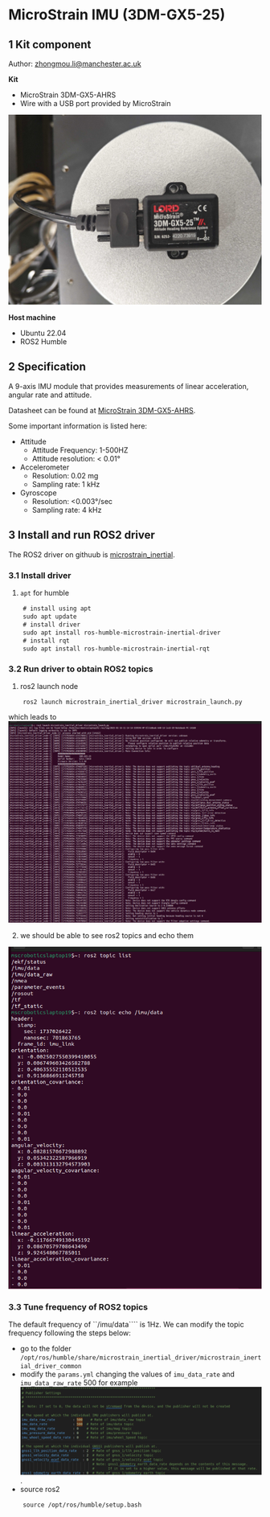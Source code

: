 # MicroStrain IMU (3DM-GX5-25)
## 1 Kit component
Author: zhongmou.li@manchester.ac.uk

**Kit**
- MicroStrain 3DM-GX5-AHRS  
- Wire with a USB port provided by MicroStrain
<img title="VLP-16 Config" src="./img/imu_3dm_gx5_25/3dm_kit.jpg">

**Host machine**
- Ubuntu 22.04
- ROS2 Humble

## 2 Specification
A 9-axis IMU module that provides measurements of linear acceleration, angular rate and attitude. 

Datasheet can be found at [MicroStrain 3DM-GX5-AHRS](https://www.microstrain.com/inertial-sensors/3dm-gx5-25).

Some important information is listed here:
- Attitude
    - Attitude Frequency: 1-500HZ
    - Attitude resolution: < 0.01°
- Accelerometer 
    - Resolution: 0.02 mg
    - Sampling rate: 1 kHz  
- Gyroscope 
    - Resolution: <0.003°/sec
    - Sampling rate: 4 kHz  

## 3 Install and run ROS2 driver
The ROS2 driver on githuub is [microstrain_inertial](https://github.com/LORD-MicroStrain/microstrain_inertial/tree/ros2).

### 3.1 Install driver
1. ```apt``` for humble
```shell
    # install using apt
    sudo apt update
    # install driver
    sudo apt install ros-humble-microstrain-inertial-driver
    # install rqt
    sudo apt install ros-humble-microstrain-inertial-rqt
```



### 3.2 Run driver to obtain ROS2 topics
1. ros2 launch node
```shell
    ros2 launch microstrain_inertial_driver microstrain_launch.py
```
which leads to
<img title="VLP-16 Config" src="./img/imu_3dm_gx5_25/ros2_launch.png">

2. we should be able to see ros2 topics and echo them 
<img title="VLP-16 Config" src="./img/imu_3dm_gx5_25/ros2_topic_echo.png">


### 3.3 Tune frequency of ROS2 topics
The default frequency of ``/imu/data```` is 1Hz. We can modify the topic frequency following the steps below:
- go to the folder ```/opt/ros/humble/share/microstrain_inertial_driver/microstrain_inertial_driver_common```
- modify the ```params.yml``` changing the values of ```imu_data_rate``` and ```imu_data_raw_rate``` 500 for example 
<img title="VLP-16 Config" src="./img/imu_3dm_gx5_25/ros2_param.png">.
- source ros2 
```shell
    source /opt/ros/humble/setup.bash
```
